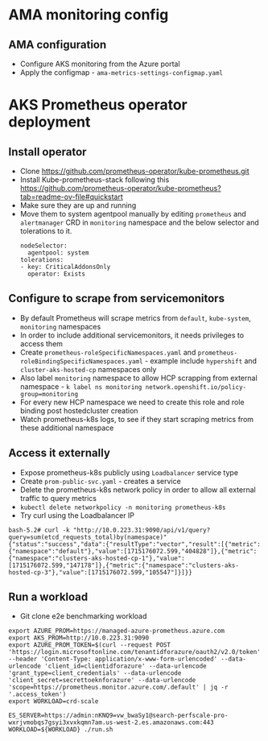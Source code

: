 # AMA monitoring config

## AMA configuration
* Configure AKS monitoring from the Azure portal 
* Apply the configmap - `ama-metrics-settings-configmap.yaml`

# AKS Prometheus operator deployment 

## Install operator 
* Clone https://github.com/prometheus-operator/kube-prometheus.git
* Install Kube-prometheus-stack following this https://github.com/prometheus-operator/kube-prometheus?tab=readme-ov-file#quickstart
* Make sure they are up and running
* Move them to system agentpool manually by editing `prometheus` and `alertmanager` CRD in `monitoring` namespace and the below selector and tolerations to it.
  ```
  nodeSelector:
    agentpool: system
  tolerations:
  - key: CriticalAddonsOnly
    operator: Exists
  ```

## Configure to scrape from servicemonitors
* By default Prometheus will scrape metrics from `default`, `kube-system`, `monitoring` namespaces
* In order to include additional servicemonitors, it needs privileges to access them
* Create `prometheus-roleSpecificNamespaces.yaml` and `prometheus-roleBindingSpecificNamespaces.yaml` - example include `hypershift` and `cluster-aks-hosted-cp` namespaces only
* Also label `monitoring` namespace to allow HCP scrapping from external namespace - `k label ns monitoring network.openshift.io/policy-group=monitoring
`
* For every new HCP namespace we need to create this role and role binding post hostedcluster creation
* Watch prometheus-k8s logs, to see if they start scraping metrics from these additional namespace
  

## Access it externally
* Expose prometheus-k8s publicly using `Loadbalancer` service type
* Create `prom-public-svc.yaml` - creates a service
* Delete the prometheus-k8s network policy in order to allow all external traffic to query  metrics
* `kubectl delete networkpolicy -n monitoring prometheus-k8s`
* Try curl using the Loadbalancer IP
```
bash-5.2# curl -k "http://10.0.223.31:9090/api/v1/query?query=sum(etcd_requests_total)by(namespace)"
{"status":"success","data":{"resultType":"vector","result":[{"metric":{"namespace":"default"},"value":[1715176072.599,"404828"]},{"metric":{"namespace":"clusters-aks-hosted-cp-1"},"value":[1715176072.599,"147178"]},{"metric":{"namespace":"clusters-aks-hosted-cp-3"},"value":[1715176072.599,"105547"]}]}}
```

## Run a workload
* Git clone e2e benchmarking workload

```
export AZURE_PROM=https://managed-azure-prometheus.azure.com
export AKS_PROM=http://10.0.223.31:9090
export AZURE_PROM_TOKEN=$(curl --request POST 'https://login.microsoftonline.com/tenantidforazure/oauth2/v2.0/token' --header 'Content-Type: application/x-www-form-urlencoded' --data-urlencode 'client_id=clientidforazure' --data-urlencode 'grant_type=client_credentials' --data-urlencode 'client_secret=secrettoeknforazure' --data-urlencode 'scope=https://prometheus.monitor.azure.com/.default' | jq -r '.access_token')
export WORKLOAD=crd-scale

ES_SERVER=https://admin:nKNQ9=vw_bwaSy1@search-perfscale-pro-wxrjvmobqs7gsyi3xvxkqmn7am.us-west-2.es.amazonaws.com:443 WORKLOAD=${WORKLOAD} ./run.sh 
```
